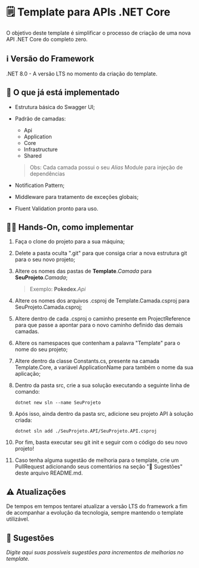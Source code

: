 # 🗒️ Template para APIs .NET Core

O objetivo deste template é simplificar o processo de criação de uma nova API .NET Core do completo zero.

## ℹ️ Versão do Framework

.NET 8.0 - A versão LTS no momento da criação do template.

## 💭 O que já está implementado

- Estrutura básica do Swagger UI;
- Padrão de camadas:
    - Api
    - Application
    - Core
    - Infrastructure
    - Shared

    > Obs: Cada camada possui o seu _Alias_ Module para injeção de dependências
- Notification Pattern;
- Middleware para tratamento de exceções globais;
- Fluent Validation pronto para uso.

## 🖐🏼 Hands-On, como implementar

1. Faça o clone do projeto para a sua máquina;

2. Delete a pasta oculta ".git" para que consiga criar a nova estrutura git para o seu novo projeto;

3. Altere os nomes das pastas de **Template**._Camada_ para **SeuProjeto**._Camada_;

    > Exemplo: **Pokedex**._Api_

4. Altere os nomes dos arquivos .csproj de Template.Camada.csproj para SeuProjeto.Camada.csproj;

5. Altere dentro de cada .csproj o caminho presente em ProjectReference para que passe a apontar para o novo caminho definido das demais camadas.

6. Altere os namespaces que contenham a palavra "Template" para o nome do seu projeto;

7. Altere dentro da classe Constants.cs, presente na camada Template.Core, a variável ApplicationName para também o nome da sua aplicação;

8. Dentro da pasta src, crie a sua solução executando a seguinte linha de comando:

    ```dotnet new sln --name SeuProjeto```

9. Após isso, ainda dentro da pasta src, adicione seu projeto API à solução criada:

    ```dotnet sln add ./SeuProjeto.API/SeuProjeto.API.csproj```

10. Por fim, basta executar seu git init e seguir com o código do seu novo projeto!

11. Caso tenha alguma sugestão de melhoria para o template, crie um PullRequest adicionando seus comentários na seção "🎈 Sugestões" deste arquivo README.md.

## ⚠️ Atualizações

De tempos em tempos tentarei atualizar a versão LTS do framework a fim de acompanhar a evolução da tecnologia, sempre mantendo o template utilizável.

## 🎈 Sugestões

_Digite aqui suas possíveis sugestões para incrementos de melhorias no template._